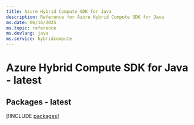 ```yaml
---
title: Azure Hybrid Compute SDK for Java
description: Reference for Azure Hybrid Compute SDK for Java
ms.date: 06/16/2025
ms.topic: reference
ms.devlang: java
ms.service: hybridcompute
---
```

# Azure Hybrid Compute SDK for Java - latest
## Packages - latest
[!INCLUDE [packages](hybrid-compute-index.md)]